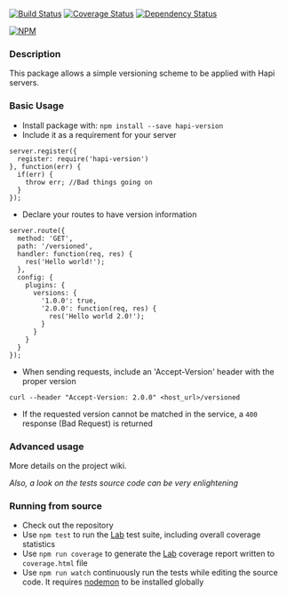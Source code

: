 [![Build Status](https://travis-ci.org/corintho/hapi-version.svg?branch=master)](https://travis-ci.org/corintho/hapi-version) [![Coverage Status](https://coveralls.io/repos/corintho/hapi-version/badge.svg?branch=master)](https://coveralls.io/r/corintho/hapi-version?branch=master) [![Dependency Status](https://gemnasium.com/corintho/hapi-version.svg)](https://gemnasium.com/corintho/hapi-version)

[![NPM](https://nodei.co/npm/hapi-version.png)](https://nodei.co/npm/hapi-version/)
### Description

This package allows a simple versioning scheme to be applied with Hapi servers.

### Basic Usage
- Install package with: `npm install --save hapi-version`
- Include it as a requirement for your server
```
server.register({
  register: require('hapi-version')
}, function(err) {
  if(err) {
    throw err; //Bad things going on
  }
});
```
- Declare your routes to have version information
```
server.route({
  method: 'GET',
  path: '/versioned',
  handler: function(req, res) {
    res('Hello world!');
  },
  config: {
    plugins: {
      versions: {
        '1.0.0': true,
        '2.0.0': function(req, res) {
          res('Hello world 2.0!');
        }
      }
    }
  }
});
```
- When sending requests, include an 'Accept-Version' header with the proper version
```
curl --header "Accept-Version: 2.0.0" <host_url>/versioned
```
- If the requested version cannot be matched in the service, a `400` response (Bad Request) is returned

### Advanced usage
More details on the project wiki.

*Also, a look on the tests source code can be very enlightening*


### Running from source
- Check out the repository
- Use `npm test` to run the [Lab](https://www.npmjs.com/package/lab) test suite, including overall coverage statistics
- Use `npm run coverage` to generate the [Lab](https://www.npmjs.com/package/lab) coverage report written to `coverage.html` file
- Use `npm run watch` continuously run the tests while editing the source code. It requires [nodemon](https://www.npmjs.com/package/nodemon) to be installed globally